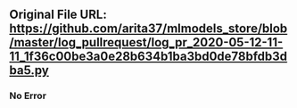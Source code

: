 ## Original File URL: https://github.com/arita37/mlmodels_store/blob/master/log_pullrequest/log_pr_2020-05-12-11-11_1f36c00be3a0e28b634b1ba3bd0de78bfdb3dba5.py<br />

### No Error